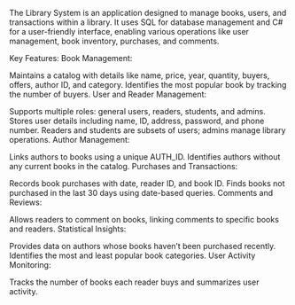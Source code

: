 The Library System is an application designed to manage books, users, and transactions within a library. It uses SQL for database management and C# for a user-friendly interface, enabling various operations like user management, book inventory, purchases, and comments.

Key Features:
Book Management:

Maintains a catalog with details like name, price, year, quantity, buyers, offers, author ID, and category.
Identifies the most popular book by tracking the number of buyers.
User and Reader Management:

Supports multiple roles: general users, readers, students, and admins.
Stores user details including name, ID, address, password, and phone number.
Readers and students are subsets of users; admins manage library operations.
Author Management:

Links authors to books using a unique AUTH_ID.
Identifies authors without any current books in the catalog.
Purchases and Transactions:

Records book purchases with date, reader ID, and book ID.
Finds books not purchased in the last 30 days using date-based queries.
Comments and Reviews:

Allows readers to comment on books, linking comments to specific books and readers.
Statistical Insights:

Provides data on authors whose books haven’t been purchased recently.
Identifies the most and least popular book categories.
User Activity Monitoring:

Tracks the number of books each reader buys and summarizes user activity.
